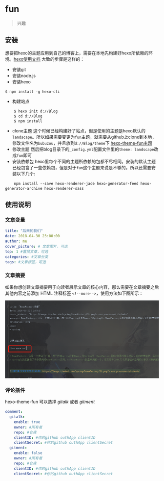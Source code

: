 # fun 

> 兴趣

## 安装

想要把hexo的主题应用到自己的博客上，需要在本地先构建好hexo所依赖的环境。[hexo使用文档](https://hexo.io/zh-cn/docs/index.html)
大致的步骤是这样的：
- 安装git
- 安装node.js
- 安装hexo

``` 
$ npm install -g hexo-cli
```
- 构建站点

```
    $ hexo init d://Blog
    $ cd d://Blog
    $ npm install
```

- clone主题
这个时候已经构建好了站点，但是使用的主题是hexo默认的`landscape`。所以如果需要变更为`fun`主题，就需要从github上clone到本地，修改文件名为`bubuzou`，并且放到`d://Blog/theme`下
[hexo-theme-fun主题](https://github.com/homeant/hexo-theme-fun)
- 修改主题
然后把blog目录下的`_config.yml`配置文件里的`theme: landscape`改成`fun`即可
- 安装依赖包
hexo里每个不同的主题所依赖的包都不尽相同。安装的默认主题已经包含了一些依赖包，但是对于`fun`这个主题来说是不够的，所以还需要安装以下几个:

```
    npm install --save hexo-renderer-jade hexo-generator-feed hexo-generator-archive hexo-renderer-sass
```

## 使用说明

### 文章变量

```yaml
title: "后来的我们"
date: 2018-04-30 23:00:00
author: me
cover_picture: # 文章图片，可选
top: 1 #置顶文章，可选
categories: #文章分类
tags: #文章标签，可选
```

### 文章摘要

如果你想创建文章摘要用于向读者展示文章的核心内容，那么需要在文章摘要之后其他内容之前添加 HTML 注释标签 `<!--more-->`，使用方法如下图所示：

![文章摘要](doc/more.png)


### 评论插件

hexo-theme-fun 可以选择 *gitalk* 或者 *gitment*

```yaml
comment:
  gitalk:
    enable: true
    owner: #所有者
    repo: #仓库
    clientID: #你的github outhApp clientID
    clientSecret: #你的github outhApp clientSecret
  gitment:
    enable: false
    owner: #所有者
    repo: #仓库
    clientID: #你的github outhApp clientID
    clientSecret: #你的github outhApp clientSecret
```

